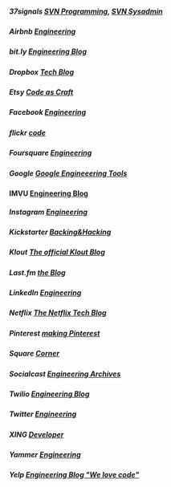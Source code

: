 ##### 37signals [SVN Programming](http://37signals.com/svn/programming), [SVN Sysadmin](http://37signals.com/svn/sysadmin)

##### Airbnb [Engineering](http://nerds.airbnb.com/)

##### bit.ly [Engineering Blog](http://word.bitly.com/)

##### Dropbox [Tech Blog](http://tech.dropbox.com/)

##### Etsy [Code as Craft](http://codeascraft.etsy.com/)

##### Facebook [Engineering](http://www.facebook.com/Engineering?sk=notes)

##### flickr [code](http://code.flickr.com/blog/)

##### Foursquare [Engineering](http://engineering.foursquare.com/)

##### Google [Google Engineeering Tools](http://google-engtools.blogspot.de/)

#### IMVU [Engineering Blog](http://engineering.imvu.com/)

##### Instagram [Engineering](http://instagram-engineering.tumblr.com/)

##### Kickstarter [Backing&Hacking](http://www.kickstarter.com/backing-and-hacking)

##### Klout [The official Klout Blog](http://corp.klout.com/blog/category/engineering/)

##### Last.fm [the Blog](http://blog.last.fm/?c=Code)

##### LinkedIn [Engineering](http://engineering.linkedin.com/blog)

##### Netflix [The Netflix Tech Blog](http://techblog.netflix.com/)

##### Pinterest [making Pinterest](http://engineering.pinterest.com/)

##### Square [Corner](http://corner.squareup.com/)

##### Socialcast [Engineering Archives](http://blog.socialcast.com/engineering/)

##### Twilio [Engineering Blog](http://www.twilio.com/engineering)

##### Twitter [Engineering](http://engineering.twitter.com/)

##### XING [Developer](http://devblog.xing.com/)

##### Yammer [Engineering](http://eng.yammer.com/blog/)

##### Yelp [Engineering Blog "We love code"](http://engineeringblog.yelp.com/)
